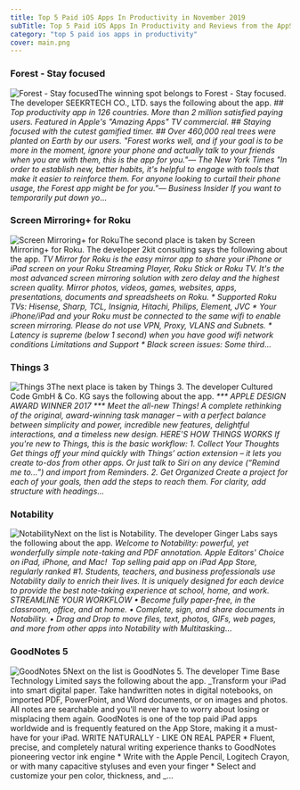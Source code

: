 ```yaml
---
title: Top 5 Paid iOS Apps In Productivity in November 2019
subTitle: Top 5 Paid iOS Apps In Productivity and Reviews from the AppStore in November 2019.
category: "top 5 paid ios apps in productivity"
cover: main.png
---
```


### Forest - Stay focused

![Forest - Stay focused](https://is5-ssl.mzstatic.com/image/thumb/Purple113/v4/a1/88/51/a1885160-ab13-fd64-3635-8094042b41dd/AppIcon-0-0-1x_U007emarketing-0-0-0-7-0-0-sRGB-0-0-0-GLES2_U002c0-512MB-85-220-0-0.png/100x100bb.png)The winning spot belongs to Forest - Stay focused. The developer SEEKRTECH CO., LTD. says the following about the app. _## Top productivity app in 126 countries. More than 2 million satisfied paying users. Featured in Apple's "Amazing Apps" TV commercial. ## Staying focused with the cutest gamified timer.  ## Over 460,000 real trees were planted on Earth by our users.    "Forest works well, and if your goal is to be more in the moment, ignore your phone and actually talk to your friends when you are with them, this is the app for you."— The New York Times   "In order to establish new, better habits, it's helpful to engage with tools that make it easier to reinforce them. For anyone looking to curtail their phone usage, the Forest app might be for you."— Business Insider  If you want to temporarily put down yo_...

### Screen Mirroring+ for Roku

![Screen Mirroring+ for Roku](https://is1-ssl.mzstatic.com/image/thumb/Purple123/v4/3a/ec/80/3aec8032-1c80-7348-3250-a868376fb8c9/AppIcon-0-1x_U007emarketing-0-0-GLES2_U002c0-512MB-sRGB-0-0-0-85-220-0-0-0-6.png/100x100bb.png)The second place is taken by Screen Mirroring+ for Roku. The developer 2kit consulting says the following about the app. _TV Mirror for Roku is the easy mirror app to share your iPhone or iPad screen on your Roku Streaming Player, Roku Stick or Roku TV. It's the most advanced screen mirroring solution with zero delay and the highest screen quality.  Mirror photos, videos, games, websites, apps, presentations, documents and spreadsheets on Roku.  * Supported Roku TVs: Hisense, Sharp, TCL, Insignia, Hitachi, Philips, Element, JVC  * Your iPhone/iPad and your Roku must be connected to the same wifi to enable screen mirroring. Please do not use VPN, Proxy, VLANS and Subnets.  * Latency is supreme (below 1 second) when you have good wifi network conditions   Limitations and Support  * Black screen issues: Some third_...

### Things 3

![Things 3](https://is4-ssl.mzstatic.com/image/thumb/Purple113/v4/35/b8/bc/35b8bcde-217d-2113-e057-247090d19947/AppIcon-0-0-1x_U007emarketing-0-0-0-7-0-0-sRGB-0-0-0-GLES2_U002c0-512MB-85-220-0-0.png/100x100bb.png)The next place is taken by Things 3. The developer Cultured Code GmbH & Co. KG says the following about the app. _*** APPLE DESIGN AWARD WINNER 2017 ***  Meet the all-new Things! A complete rethinking of the original, award-winning task manager – with a perfect balance between simplicity and power, incredible new features, delightful interactions, and a timeless new design.   HERE'S HOW THINGS WORKS  If you're new to Things, this is the basic workflow:  1. Collect Your Thoughts Get things off your mind quickly with Things’ action extension – it lets you create to-dos from other apps. Or just talk to Siri on any device (“Remind me to...”) and import from Reminders.  2. Get Organized Create a project for each of your goals, then add the steps to reach them. For clarity, add structure with headings_...

### Notability

![Notability](https://is1-ssl.mzstatic.com/image/thumb/Purple113/v4/ea/ee/7b/eaee7bc7-f418-e80e-9ebc-21027792023b/AppIcon-0-0-1x_U007emarketing-0-0-0-7-0-0-sRGB-0-0-0-GLES2_U002c0-512MB-85-220-0-0.png/100x100bb.png)Next on the list is Notability. The developer Ginger Labs says the following about the app. _Welcome to Notability: powerful, yet wonderfully simple note-taking and PDF annotation.  Apple Editors' Choice on iPad, iPhone, and Mac!  Top selling paid app on iPad App Store, regularly ranked #1.  Students, teachers, and business professionals use Notability daily to enrich their lives. It is uniquely designed for each device to provide the best note-taking experience at school, home, and work.   STREAMLINE YOUR WORKFLOW • Become fully paper-free, in the classroom, office, and at home. • Complete, sign, and share documents in Notability. • Drag and Drop to move files, text, photos, GIFs, web pages, and more from other apps into Notability with Multitasking_...

### GoodNotes 5

![GoodNotes 5](https://is3-ssl.mzstatic.com/image/thumb/Purple113/v4/01/0f/c3/010fc3df-3caa-8f7a-c740-6298d53a1398/AppIcon-0-0-1x_U007emarketing-0-0-0-10-0-0-sRGB-0-0-0-GLES2_U002c0-512MB-85-220-0-0.png/100x100bb.png)Next on the list is GoodNotes 5. The developer Time Base Technology Limited says the following about the app. _Transform your iPad into smart digital paper. Take handwritten notes in digital notebooks, on imported PDF, PowerPoint, and Word documents, or on images and photos. All notes are searchable and you'll never have to worry about losing or misplacing them again. GoodNotes is one of the top paid iPad apps worldwide and is frequently featured on the App Store, making it a must-have for your iPad.   WRITE NATURALLY - LIKE ON REAL PAPER * Fluent, precise, and completely natural writing experience thanks to GoodNotes pioneering vector ink engine * Write with the Apple Pencil, Logitech Crayon, or with many capacitive styluses and even your finger * Select and customize your pen color, thickness, and _...

